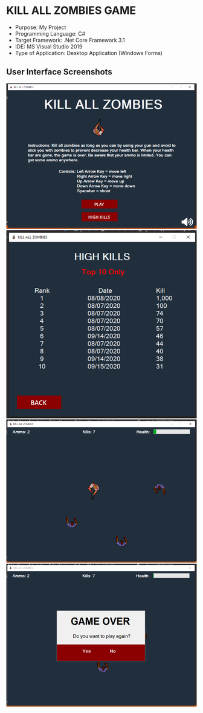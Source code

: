 # KILL ALL ZOMBIES GAME

* Purpose: My Project
* Programming Language: C#
* Target Framework: .Net Core Framework 3.1
* IDE: MS Visual Studio 2019
* Type of Application: Desktop Application (Windows Forms)

<h2> User Interface Screenshots </h2> 
  <img src="SCREENSHOTS/PIC1.png">
  
  <img src="SCREENSHOTS/PIC2.png">

  <img src="SCREENSHOTS/PIC3.png">
  
  <img src="SCREENSHOTS/PIC4.png">
  
